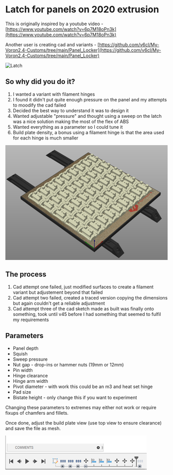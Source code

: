 # Latch for panels on 2020 extrusion

This is originally inspired by a youtube video - [https://www.youtube.com/watch?v=6p7M18oPn3k](https://www.youtube.com/watch?v=6p7M18oPn3k)

Another user is creating cad and variants - [https://github.com/v6cl/My-Voron2.4-Customs/tree/main/Panel_Locker](https://github.com/v6cl/My-Voron2.4-Customs/tree/main/Panel_Locker)

![Latch](Images/Latch-v68-3mm.png)

## So why did you do it?

1. I wanted a variant with filament hinges
1. I found it didn't put quite enough pressure on the panel and my attempts to moodify the cad failed
1. Decided the best way to understand it was to design it
1. Wanted adjustable "pressure" and thought using a sweep on the latch was a nice solution making the most of the flex of ABS
1. Wanted everything as a parameter so I could tune it
1. Build plate density, a bonus using a filament hinge is that the area used for each hinge is much smaller

![250Plate](Images/250Plate.png)

## The process

1. Cad attempt one failed, just modified surfaces to create a filament variant but adjustement beyond that failed
1. Cad attempt two failed, created a traced version copying the dimensions but again couldn't get a reliable adjustment
1. Cad attempt three of the cad sketch made as built was finally onto something, took until v45 before I had something that seemed to fulfil my requirements

## Parameters

- Panel depth
- Squish
- Sweep pressure
- Nut gap - drop-ins or hammer nuts (19mm or 12mm)
- Pin width
- Hinge clearance
- Hinge arm width
- Pivot diameter - with work this could be an m3 and heat set hinge
- Pad size
- Bistate height - only change this if you want to experiment

Changing these parameters to extremes may either not work or require fixups of chamfers and fillets.

Once done, adjust the build plate view (use top view to ensure clearance) and save the file as mesh.

![BuildPlate](Images/BuildPlate.png)